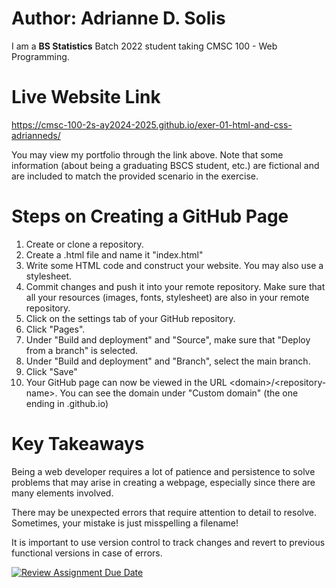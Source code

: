 # Author: Adrianne D. Solis
I am a **BS Statistics** Batch 2022 student taking CMSC 100 - Web Programming.

# Live Website Link
https://cmsc-100-2s-ay2024-2025.github.io/exer-01-html-and-css-adrianneds/

You may view my portfolio through the link above. Note that some information (about being a graduating BSCS student, etc.) are fictional and are included to match the provided scenario in the exercise.

# Steps on Creating a GitHub Page
1. Create or clone a repository.
2. Create a .html file and name it "index.html"
3. Write some HTML code and construct your website. You may also use a stylesheet.
4. Commit changes and push it into your remote repository. Make sure
that all your resources (images, fonts, stylesheet) are also in your
remote repository.
5. Click on the settings tab of your GitHub repository. 
6. Click "Pages". 
7. Under "Build and deployment" and "Source", make sure that "Deploy from a branch" is selected.
8. Under "Build and deployment" and "Branch", select the main branch.
9. Click "Save"
10. Your GitHub page can now be viewed in the URL \<domain>/\<repository-name>. You can see the domain under "Custom domain" (the one ending in .github.io)

# Key Takeaways
Being a web developer requires a lot of patience and persistence to
solve problems that may arise in creating a webpage, especially since
there are many elements involved. 

There may be unexpected errors that require attention to detail to resolve. Sometimes, your mistake is just misspelling a filename!

It is important to use version control to track changes and revert to previous functional versions in case of errors.

[![Review Assignment Due Date](https://classroom.github.com/assets/deadline-readme-button-22041afd0340ce965d47ae6ef1cefeee28c7c493a6346c4f15d667ab976d596c.svg)](https://classroom.github.com/a/khVSkjrs)
